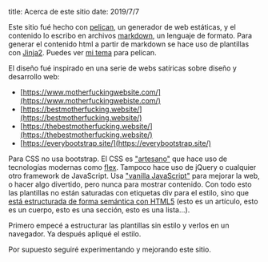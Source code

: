 title: Acerca de este sitio
date: 2019/7/7

Este sitio fué hecho con [pelican](http://docs.getpelican.com/en/stable/), un generador de web estáticas, y el contenido lo escribo en archivos [markdown](https://www.markdownguide.org/), un lenguaje de formato. Para generar el contenido html a partir de markdown se hace uso de plantillas con [Jinja2](http://jinja.pocoo.org/). Puedes ver [mi tema](https://github.com/dotoscat/dotoscar.log-content/tree/master/mi-tema) para pelican.

El diseño fué inspirado en una serie de webs satíricas sobre diseño y desarrollo web:

* [https://www.motherfuckingwebsite.com/](https://www.motherfuckingwebiste.com/)
* [https://bestmotherfucking.website/](https://bestmotherfucking.website/)
* [https://thebestmotherfucking.website/](https://thebestmotherfucking.website/)
* [https://everybootstrap.site/](https://everybootstrap.site/)

Para CSS no usa bootstrap. El CSS es ["artesano"](https://github.com/dotoscat/dotoscar.log-content/tree/master/mi-tema/static/css/main.css) que hace uso de tecnologías modernas como [flex](https://developer.mozilla.org/en-US/docs/Web/CSS/flex). Tampoco hace uso de jQuery o cualquier otro framework de JavaScript. Usa ["vanilla JavaScript"](http://vanilla-js.com/) para mejorar la web, o hacer algo divertido, pero nunca para mostrar contenido. Con todo esto las plantillas no están saturadas con etiquetas div para el estilo, sino que [está estructurada de forma semántica con HTML5](https://developer.mozilla.org/en-US/docs/Web/Guide/HTML/Using_HTML_sections_and_outlines) (esto es un artículo, esto es un cuerpo, esto es una sección, esto es una lista...).

Primero empecé a estructurar las plantillas sin estilo y verlos en un navegador. Ya después apliqué el estilo.

Por supuesto seguiré experimentando y mejorando este sitio.